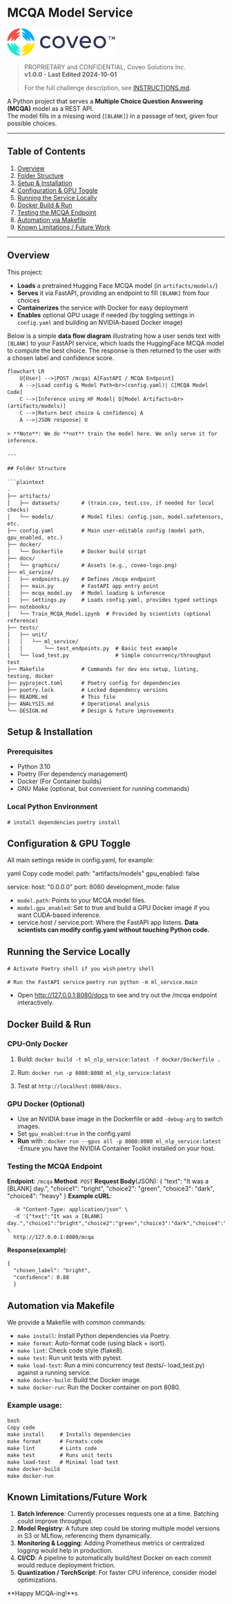 # MCQA Model Service

![Coveo Logo](docs/graphics/coveo-logo.png "Coveo Logo")

> PROPRIETARY and CONFIDENTIAL, Coveo Solutions Inc.  
> **v1.0.0 - Last Edited 2024-10-01**  
>  
> For the full challenge description, see [INSTRUCTIONS.md](INSTRUCTIONS.md).

A Python project that serves a **Multiple Choice Question Answering (MCQA)** model as a REST API.  
The model fills in a missing word (`[BLANK]`) in a passage of text, given four possible choices.

---

## Table of Contents

1. [Overview](#overview)  
2. [Folder Structure](#folder-structure)  
3. [Setup & Installation](#setup--installation)  
4. [Configuration & GPU Toggle](#configuration--gpu-toggle)  
5. [Running the Service Locally](#running-the-service-locally)  
6. [Docker Build & Run](#docker-build--run)  
7. [Testing the MCQA Endpoint](#testing-the-mcqa-endpoint)  
8. [Automation via Makefile](#automation-via-makefile)  
9. [Known Limitations / Future Work](#known-limitations--future-work)

---

## Overview

This project:

- **Loads** a pretrained Hugging Face MCQA model (in `artifacts/models/`)  
- **Serves** it via FastAPI, providing an endpoint to fill `[BLANK]` from four choices  
- **Containerizes** the service with Docker for easy deployment  
- **Enables** optional GPU usage if needed (by toggling settings in `config.yaml` and building an NVIDIA-based Docker image)

Below is a simple **data flow diagram** illustrating how a user sends text with `[BLANK]` to your FastAPI service, which loads the HuggingFace MCQA model to compute the best choice. The response is then returned to the user with a chosen label and confidence score.

```mermaid
flowchart LR
    U[User] -->|POST /mcqa| A[FastAPI / MCQA Endpoint]
    A -->|Load config & Model Path<br>(config.yaml)| C[MCQA Model Code]
    C -->|Inference using HF Model| D[Model Artifacts<br>(artifacts/models)]
    C -->|Return best choice & confidence| A
    A -->|JSON response| U

> **Note**: We do **not** train the model here. We only serve it for inference.

---

## Folder Structure

```plaintext
.
├── artifacts/
│   ├── datasets/       # (train.csv, test.csv, if needed for local checks)
│   └── models/         # Model files: config.json, model.safetensors, etc.
├── config.yaml         # Main user-editable config (model path, gpu_enabled, etc.)
├── docker/
│   └── Dockerfile      # Docker build script
├── docs/
│   └── graphics/       # Assets (e.g., coveo-logo.png)
├── ml_service/
│   ├── endpoints.py    # Defines /mcqa endpoint
│   ├── main.py         # FastAPI app entry point
│   ├── mcqa_model.py   # Model loading & inference
│   ├── settings.py     # Loads config.yaml, provides typed settings
├── notebooks/
│   └── Train_MCQA_Model.ipynb  # Provided by scientists (optional reference)
├── tests/
│   ├── unit/
│   │   └── ml_service/
│   │       └── test_endpoints.py  # Basic test example
│   └── load_test.py               # Simple concurrency/throughput test
├── Makefile            # Commands for dev env setup, linting, testing, docker
├── pyproject.toml      # Poetry config for dependencies
├── poetry.lock         # Locked dependency versions
├── README.md           # This file
├── ANALYSIS.md         # Operational analysis
└── DESIGN.md           # Design & future improvements
```

## Setup & Installation
### Prerequisites 
- Python 3.10
- Poetry (For dependency management) 
- Docker (For Container builds)
- GNU Make (optional, but convenient for running commands)

### Local Python Environment
```# install dependencies```
```poetry install```

## Configuration & GPU Toggle
All main settings reside in config.yaml, for example:

yaml
Copy code
model:
  path: "artifacts/models"
  gpu_enabled: false

service:
  host: "0.0.0.0"
  port: 8080
  development_mode: false


- ```model.path```: Points to your MCQA model files.
- ```model.gpu_enabled```: Set to true and build a GPU Docker image if you want CUDA-based inference.
- service.host / service.port: Where the FastAPI app listens.
**Data scientists can modify config.yaml without touching Python code.**

## Running the Service Locally 
```# Activate Poetry shell if you wish```
```poetry shell```

```# Run the FastAPI service```
```poetry run python -m ml_service.main```

- Open http://127.0.0.1:8080/docs to see and try out the /mcqa endpoint interactively.


## Docker Build & Run 
### CPU-Only Docker
1. Build:
```docker build -t ml_nlp_service:latest -f docker/Dockerfile .```

2. Run:
```docker run -p 8080:8080 ml_nlp_service:latest```

3. Test at ```http://localhost:8080/docs.```

### GPU Docker (Optional)
- Use an NVIDIA base image in the Dockerfile or add ```-debug-arg``` to switch  images. 
- Set ```gpu_enabled:true``` in the config.yaml
- **Run** with :
```docker run --gpus all -p 8080:8080 ml_nlp_service:latest```
-Ensure you have the NVIDIA Container Toolkit installed on your host. 

### Testing the MCQA Endpoint 
**Endpoint**: ```/mcqa```
**Method**: ```POST```
**Request Body**(JSON):
{
  "text": "It was a [BLANK] day.",
  "choice1": "bright",
  "choice2": "green",
  "choice3": "dark",
  "choice4": "heavy"
}
**Example cURL**:
```curl -X POST \
  -H "Content-Type: application/json" \
  -d '{"text":"It was a [BLANK] day.","choice1":"bright","choice2":"green","choice3":"dark","choice4":"heavy"}' \
  http://127.0.0.1:8080/mcqa
```

**Response(example)**:
```
{
  "chosen_label": "bright",
  "confidence": 0.88 
  }
  ```
## Automation via Makefile
We provide a Makefile with common commands:

- ```make install```: Install Python dependencies via Poetry.
- ```make format```: Auto-format code (using black + isort).
- ```make lint```: Check code style (flake8).
- ```make test```: Run unit tests with pytest.
- ```make load-test```: Run a mini concurrency test (tests/- load_test.py) against a running service.
- ```make docker-build```: Build the Docker image.
- ```make docker-run```: Run the Docker container on port 8080.

### Example usage:
```
bash
Copy code
make install     # Installs dependencies
make format      # Formats code
make lint        # Lints code
make test        # Runs unit tests
make load-test   # Minimal load test
make docker-build
make docker-run
```

## Known Limitations/Future Work
1. **Batch Inference**: Currently processes requests one at a time. Batching could improve throughput.
2. **Model Registry**: A future step could be storing multiple model versions in S3 or MLflow, referencing them dynamically.
3. **Monitoring & Logging**: Adding Prometheus metrics or centralized logging would help in production.
4. **CI/CD**: A pipeline to automatically build/test Docker on each commit would reduce deployment friction.
5. **Quantization / TorchScript**: For faster CPU inference, consider model optimizations.

**Happy MCQA-ing!**s